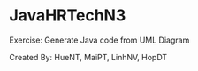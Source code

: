 # JavaHRTechN3
Exercise: Generate Java code from UML Diagram


Created By: HueNT, MaiPT, LinhNV, HopDT
